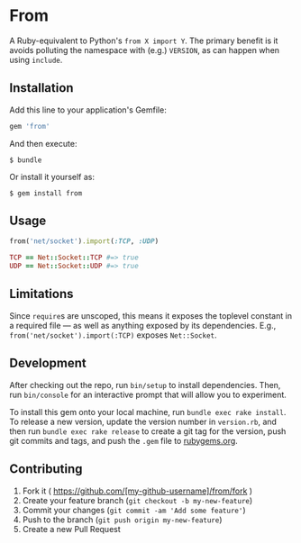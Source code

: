 # From

A Ruby-equivalent to Python's `from X import Y`. The primary benefit is it avoids polluting the namespace with (e.g.) `VERSION`, as can happen when using `include`.

## Installation

Add this line to your application's Gemfile:

```ruby
gem 'from'
```

And then execute:

    $ bundle

Or install it yourself as:

    $ gem install from

## Usage

```ruby
from('net/socket').import(:TCP, :UDP)

TCP == Net::Socket::TCP #=> true
UDP == Net::Socket::UDP #=> true
```

## Limitations

Since `require`s are unscoped, this means it exposes the toplevel constant in a required file — as well as anything exposed by its dependencies. E.g., `from('net/socket').import(:TCP)` exposes `Net::Socket`.

## Development

After checking out the repo, run `bin/setup` to install dependencies. Then, run `bin/console` for an interactive prompt that will allow you to experiment.

To install this gem onto your local machine, run `bundle exec rake install`. To release a new version, update the version number in `version.rb`, and then run `bundle exec rake release` to create a git tag for the version, push git commits and tags, and push the `.gem` file to [rubygems.org](https://rubygems.org).

## Contributing

1. Fork it ( https://github.com/[my-github-username]/from/fork )
2. Create your feature branch (`git checkout -b my-new-feature`)
3. Commit your changes (`git commit -am 'Add some feature'`)
4. Push to the branch (`git push origin my-new-feature`)
5. Create a new Pull Request
